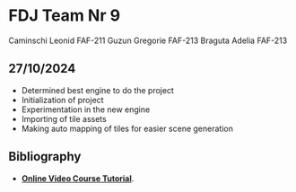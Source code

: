 # FDJ Team Nr 9
Caminschi Leonid FAF-211
Guzun Gregorie FAF-213
Braguta Adelia FAF-213

## 27/10/2024
* Determined best engine to do the project
* Initialization of project
* Experimentation in the new engine
* Importing of tile assets
* Making auto mapping of tiles for easier scene generation 

## Bibliography
* **[Online Video Course Tutorial](https://www.youtube.com/watch?v=tR_8Ch9aZ_Q&list=PLPuNhh82sRgk7S85quXb2_XI8b_jbmruB)**.
